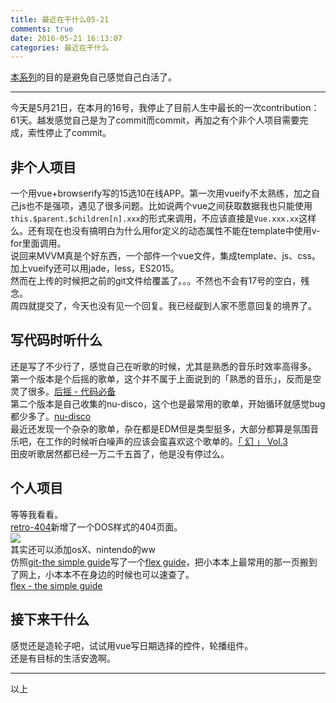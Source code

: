 ```yaml
---
title: 最近在干什么05-21
comments: true
date: 2016-05-21 16:13:07
categories: 最近在干什么
---
```

[本系列](//gaoryrt.com/categories/%E9%9A%8F%E7%AC%94%E4%B8%8E%E4%B8%AA%E4%BA%BA%E6%96%87%E9%9B%86/)的目的是避免自己感觉自己白活了。  
***
今天是5月21日，在本月的16号，我停止了目前人生中最长的一次contribution：61天。越发感觉自己是为了commit而commit，再加之有个非个人项目需要完成，索性停止了commit。  
## 非个人项目
一个用vue+browserify写的15选10在线APP。第一次用vueify不太熟练，加之自己js也不是强项，遇见了很多问题。比如说两个vue之间获取数据我也只能使用`this.$parent.$children[n].xxx`的形式来调用，不应该直接是`Vue.xxx.xx`这样么。还有现在也没有搞明白为什么用for定义的动态属性不能在template中使用v-for里面调用。   
说回来MVVM真是个好东西，一个部件一个vue文件，集成template、js、css。加上vueify还可以用jade，less，ES2015。  
然而在上传的时候把之前的git文件给覆盖了。。。不然也不会有17号的空白，残念。  
周四就提交了，今天也没有见一个回复。我已经龊到人家不愿意回复的境界了。   
## 写代码时听什么
还是写了不少行了，感觉自己在听歌的时候，尤其是熟悉的音乐时效率高得多。  
第一个版本是个后摇的歌单，这个并不属于上面说到的「熟悉的音乐」，反而是空灵了很多。[后摇 - 代码必备](//music.163.com/#/playlist?id=6948994)  
第二个版本是自己收集的nu-disco，这个也是最常用的歌单，开始循环就感觉bug都少多了。[nu-disco](//music.163.com/#/playlist?id=80144899)  
最近还发现一个杂杂的歌单，杂在都是EDM但是类型挺多，大部分都算是氛围音乐吧，在工作的时候听白噪声的应该会蛮喜欢这个歌单的。[「 幻 」 Vol.3](//music.163.com/#/playlist?id=59398367)   
田皮听歌居然都已经一万二千五首了，他是没有停过么。  
## 个人项目
等等我看看。  
[retro-404](https://github.com/gaoryrt/retro-404)新增了一个DOS样式的404页面。  
![](https://github.com/gaoryrt/retro-404/raw/master/screen-shots/dos-404.png)  
其实还可以添加osX、nintendo的ww  
仿照[git-the simple guide]()写了一个[flex guide](//gaoryrt.com/flex/)，把小本本上最常用的那一页搬到了网上，小本本不在身边的时候也可以速查了。  
[flex - the simple guide](//gaoryrt.com/flex/)  
## 接下来干什么
感觉还是造轮子吧，试试用vue写日期选择的控件，轮播组件。  
还是有目标的生活安逸啊。
***
以上

